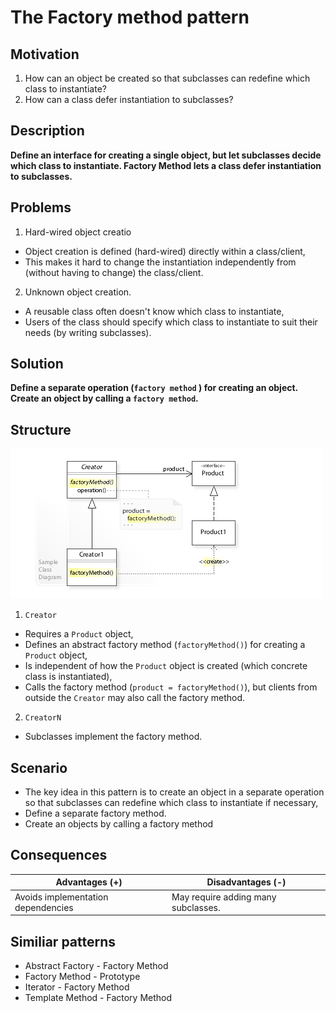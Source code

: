 # The Factory method pattern

## Motivation

1. How can an object be created so that subclasses can redefine which class to instantiate?
2. How can a class defer instantiation to subclasses?

## Description

**Define an interface for creating a single object, but let subclasses decide which class to instantiate. Factory Method lets a class defer instantiation to subclasses.**

## Problems

1. Hard-wired object creatio
  - Object creation is defined (hard-wired) directly within a class/client,
  - This makes it hard to change the instantiation independently from (without having to change) the class/client.

2. Unknown object creation.
  - A reusable class often doesn't know which class to instantiate,
  - Users of the class should specify which class to instantiate to suit their needs (by writing subclasses).

## Solution

**Define a separate operation (`factory method` ) for creating an object. Create an object by calling a `factory method`.**

## Structure

![UML diagram of the pattern](./assets/Factory_Method_Design_Pattern_UML.jpg)

1. `Creator`
  - Requires a `Product` object,
  - Defines an abstract factory method (`factoryMethod()`) for creating a `Product` object,
  - Is independent of how the `Product` object is created (which concrete class is instantiated),
  - Calls the factory method (`product = factoryMethod()`), but clients from outside the `Creator` may also call the factory method.

2. `CreatorN`
  - Subclasses implement the factory method.

## Scenario

- The key idea in this pattern is to create an object in a separate operation so that subclasses can redefine which class to instantiate if necessary,
- Define a separate factory method.
- Create an objects by calling a factory method

## Consequences

| Advantages (+)                     | Disadvantages (-)                   |
|------------------------------------|-------------------------------------|
| Avoids implementation dependencies | May require adding many subclasses. |

## Similiar patterns

- Abstract Factory - Factory Method
- Factory Method - Prototype
- Iterator - Factory Method
- Template Method - Factory Method
